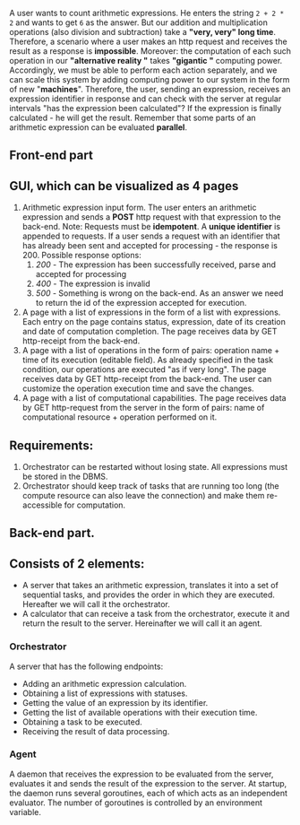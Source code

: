 A user wants to count arithmetic expressions.
He enters the string `2 + 2 * 2` and wants to get `6` as the answer.
But our addition and multiplication operations (also division and subtraction) take a **"very, very" long time**.
Therefore, a scenario where a user makes an http request and receives the result as a response is **impossible**.
Moreover: the computation of each such operation in our **"alternative reality "** takes **"gigantic "** computing power.
Accordingly, we must be able to perform each action separately, and we can scale this system by adding computing power to our system in the form of new "**machines**".
Therefore, the user, sending an expression, receives an expression identifier in response and can check with the server at regular intervals "has the expression been calculated"?
If the expression is finally calculated - he will get the result.
Remember that some parts of an arithmetic expression can be evaluated **parallel**.

## Front-end part

## GUI, which can be visualized as 4 pages

1) Arithmetic expression input form. The user enters an arithmetic expression and sends a **POST** http request with that expression to the back-end. Note: Requests must be **idempotent**. A **unique identifier** is appended to requests. If a user sends a request with an identifier that has already been sent and accepted for processing - the response is 200. Possible response options:
    1. _200_ - The expression has been successfully received, parse and accepted for processing
    2. _400_ - The expression is invalid
    3. _500_ - Something is wrong on the back-end. As an answer we need to return the id of the expression accepted for execution.
2) A page with a list of expressions in the form of a list with expressions. Each entry on the page contains status, expression, date of its creation and date of computation completion. The page receives data by GET http-receipt from the back-end.
3) A page with a list of operations in the form of pairs: operation name + time of its execution (editable field). As already specified in the task condition, our operations are executed "as if very long". The page receives data by GET http-receipt from the back-end. The user can customize the operation execution time and save the changes.
4) A page with a list of computational capabilities. The page receives data by GET http-request from the server in the form of pairs: name of computational resource + operation performed on it.

## Requirements:

1) Orchestrator can be restarted without losing state. All expressions must be stored in the DBMS.
2) Orchestrator should keep track of tasks that are running too long (the compute resource can also leave the connection) and make them re-accessible for computation.


## Back-end part.

## Consists of 2 elements:

- A server that takes an arithmetic expression, translates it into a set of sequential tasks, and provides the order in which they are executed. Hereafter we will call it the orchestrator.
- A calculator that can receive a task from the orchestrator, execute it and return the result to the server. Hereinafter we will call it an agent.

### Orchestrator
A server that has the following endpoints:

- Adding an arithmetic expression calculation.
- Obtaining a list of expressions with statuses.
- Getting the value of an expression by its identifier.
- Getting the list of available operations with their execution time.
- Obtaining a task to be executed.
- Receiving the result of data processing.


### Agent
A daemon that receives the expression to be evaluated from the server, evaluates it and sends the result of the expression to the server. At startup, the daemon runs several goroutines, each of which acts as an independent evaluator. The number of goroutines is controlled by an environment variable.